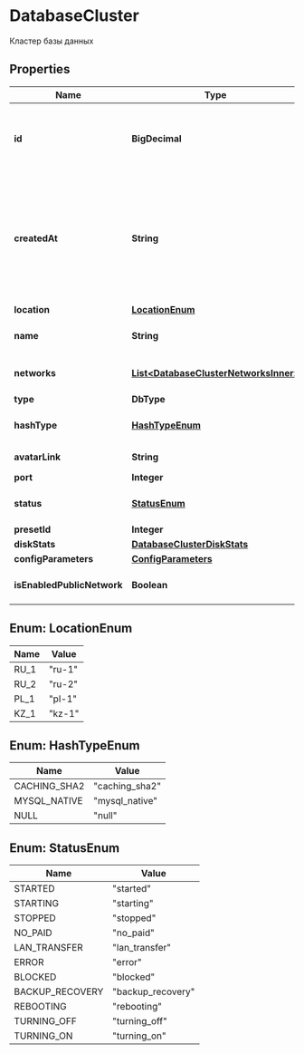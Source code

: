 

# DatabaseCluster

Кластер базы данных

## Properties

| Name | Type | Description | Notes |
|------------ | ------------- | ------------- | -------------|
|**id** | **BigDecimal** | ID для каждого экземпляра базы данных. Автоматически генерируется при создании. |  |
|**createdAt** | **String** | Значение времени, указанное в комбинированном формате даты и времени ISO8601, которое представляет, когда была создана база данных. |  |
|**location** | [**LocationEnum**](#LocationEnum) | Локация сервера. |  |
|**name** | **String** | Название кластера базы данных. |  |
|**networks** | [**List&lt;DatabaseClusterNetworksInner&gt;**](DatabaseClusterNetworksInner.md) | Список сетей кластера базы данных. |  |
|**type** | **DbType** |  |  |
|**hashType** | [**HashTypeEnum**](#HashTypeEnum) | Тип хеширования кластера базы данных (mysql5 | mysql | postgres). |  |
|**avatarLink** | **String** | Ссылка на аватар для базы данных. |  |
|**port** | **Integer** | Порт |  |
|**status** | [**StatusEnum**](#StatusEnum) | Текущий статус кластера базы данных. |  |
|**presetId** | **Integer** | ID тарифа. |  |
|**diskStats** | [**DatabaseClusterDiskStats**](DatabaseClusterDiskStats.md) |  |  |
|**configParameters** | [**ConfigParameters**](ConfigParameters.md) |  |  |
|**isEnabledPublicNetwork** | **Boolean** | Доступность публичного IP-адреса |  |



## Enum: LocationEnum

| Name | Value |
|---- | -----|
| RU_1 | &quot;ru-1&quot; |
| RU_2 | &quot;ru-2&quot; |
| PL_1 | &quot;pl-1&quot; |
| KZ_1 | &quot;kz-1&quot; |



## Enum: HashTypeEnum

| Name | Value |
|---- | -----|
| CACHING_SHA2 | &quot;caching_sha2&quot; |
| MYSQL_NATIVE | &quot;mysql_native&quot; |
| NULL | &quot;null&quot; |



## Enum: StatusEnum

| Name | Value |
|---- | -----|
| STARTED | &quot;started&quot; |
| STARTING | &quot;starting&quot; |
| STOPPED | &quot;stopped&quot; |
| NO_PAID | &quot;no_paid&quot; |
| LAN_TRANSFER | &quot;lan_transfer&quot; |
| ERROR | &quot;error&quot; |
| BLOCKED | &quot;blocked&quot; |
| BACKUP_RECOVERY | &quot;backup_recovery&quot; |
| REBOOTING | &quot;rebooting&quot; |
| TURNING_OFF | &quot;turning_off&quot; |
| TURNING_ON | &quot;turning_on&quot; |



